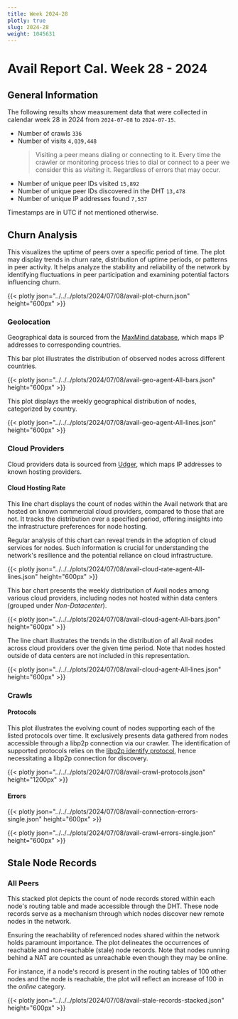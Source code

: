 ```yaml
---
title: Week 2024-28
plotly: true
slug: 2024-28
weight: 1045631
---
```


# Avail Report Cal. Week 28 - 2024

## General Information

The following results show measurement data that were collected in calendar week 28 in 2024 from `2024-07-08` to `2024-07-15`.

- Number of crawls `336`
- Number of visits `4,039,448`
  > Visiting a peer means dialing or connecting to it. Every time the crawler or monitoring process tries to dial or connect to a peer we consider this as _visiting_ it. Regardless of errors that may occur.
- Number of unique peer IDs visited `15,892`
- Number of unique peer IDs discovered in the DHT `13,478`
- Number of unique IP addresses found `7,537`

Timestamps are in UTC if not mentioned otherwise.

## Churn Analysis

This visualizes the uptime of peers over a specific period of time. The plot may display trends in churn rate, distribution of uptime periods, or patterns in peer activity. It helps analyze the stability and reliability of the network by identifying fluctuations in peer participation and examining potential factors influencing churn.

{{< plotly json="../../../plots/2024/07/08/avail-plot-churn.json" height="600px" >}}

### Geolocation

Geographical data is sourced from the [MaxMind database](https://www.maxmind.com), which maps IP addresses to corresponding countries.

This bar plot illustrates the distribution of observed nodes across different countries.

{{< plotly json="../../../plots/2024/07/08/avail-geo-agent-All-bars.json" height="600px" >}}

This plot displays the weekly geographical distribution of nodes, categorized by country.

{{< plotly json="../../../plots/2024/07/08/avail-geo-agent-All-lines.json" height="600px" >}}

### Cloud Providers

Cloud providers data is sourced from [Udger](https://udger.com/resources/datacenter-list), which maps IP addresses to known hosting providers.

#### Cloud Hosting Rate

This line chart displays the count of nodes within the Avail network that are hosted on known commercial cloud providers, compared to those that are not. It tracks the distribution over a specified period, offering insights into the infrastructure preferences for node hosting.

Regular analysis of this chart can reveal trends in the adoption of cloud services for nodes. Such information is crucial for understanding the network's resilience and the potential reliance on cloud infrastructure.

{{< plotly json="../../../plots/2024/07/08/avail-cloud-rate-agent-All-lines.json" height="600px" >}}

This bar chart presents the weekly distribution of Avail nodes among various cloud providers, including nodes not hosted within data centers (grouped under _Non-Datacenter_).

{{< plotly json="../../../plots/2024/07/08/avail-cloud-agent-All-bars.json" height="600px" >}}

The line chart illustrates the trends in the distribution of all Avail nodes across cloud providers over the given time period. Note that nodes hosted outside of data centers are not included in this representation.

{{< plotly json="../../../plots/2024/07/08/avail-cloud-agent-All-lines.json" height="600px" >}}

### Crawls

#### Protocols

This plot illustrates the evolving count of nodes supporting each of the listed protocols over time. It exclusively presents data gathered from nodes accessible through a libp2p connection via our crawler. The identification of supported protocols relies on the [libp2p identify protocol](https://github.com/libp2p/specs/tree/master/identify), hence necessitating a libp2p connection for discovery.

{{< plotly json="../../../plots/2024/07/08/avail-crawl-protocols.json" height="1200px" >}}

#### Errors

{{< plotly json="../../../plots/2024/07/08/avail-connection-errors-single.json" height="600px" >}}

{{< plotly json="../../../plots/2024/07/08/avail-crawl-errors-single.json" height="600px" >}}

## Stale Node Records

### All Peers

This stacked plot depicts the count of node records stored within each node's routing table and made accessible through the DHT. These node records serve as a mechanism through which nodes discover new remote nodes in the network.

Ensuring the reachability of referenced nodes shared within the network holds paramount importance. The plot delineates the occurrences of reachable and non-reachable (stale) node records. Note that nodes running behind a NAT are counted as unreachable even though they may be online.

For instance, if a node's record is present in the routing tables of 100 other nodes and the node is reachable, the plot will reflect an increase of 100 in the _online_ category.

{{< plotly json="../../../plots/2024/07/08/avail-stale-records-stacked.json" height="600px" >}}
